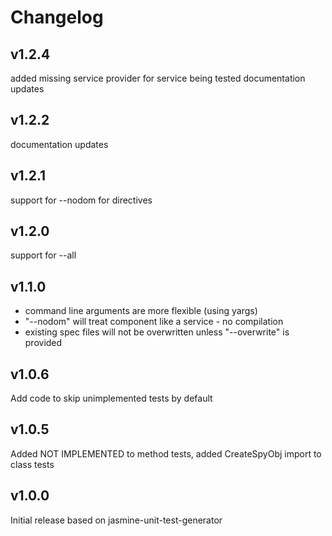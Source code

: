 # Changelog

## v1.2.4
added missing service provider for service being tested
documentation updates

## v1.2.2
documentation updates

## v1.2.1
support for --nodom for directives

## v1.2.0
support for --all

## v1.1.0
- command line arguments are more flexible (using yargs)
- "--nodom" will treat component like a service - no compilation
- existing spec files will not be overwritten unless "--overwrite" is provided

## v1.0.6
Add code to skip unimplemented tests by default

## v1.0.5
Added NOT IMPLEMENTED to method tests, added CreateSpyObj import to class tests

## v1.0.0
Initial release based on jasmine-unit-test-generator
